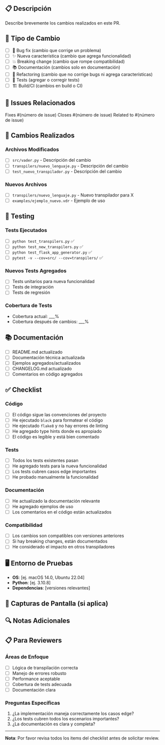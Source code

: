 ## 📋 Descripción

Describe brevemente los cambios realizados en este PR.

## 🎯 Tipo de Cambio

- [ ] 🐛 Bug fix (cambio que corrige un problema)
- [ ] ✨ Nueva característica (cambio que agrega funcionalidad)
- [ ] 💥 Breaking change (cambio que rompe compatibilidad)
- [ ] 📚 Documentación (cambios solo en documentación)
- [ ] 🔧 Refactoring (cambio que no corrige bugs ni agrega características)
- [ ] 🧪 Tests (agregar o corregir tests)
- [ ] 🏗️ Build/CI (cambios en build o CI)

## 🔗 Issues Relacionados

Fixes #(número de issue)
Closes #(número de issue)
Related to #(número de issue)

## 📝 Cambios Realizados

### Archivos Modificados
- [ ] `src/vader.py` - Descripción del cambio
- [ ] `transpilers/nuevo_lenguaje.py` - Descripción del cambio
- [ ] `test_nuevo_transpilador.py` - Descripción del cambio

### Nuevos Archivos
- [ ] `transpilers/nuevo_lenguaje.py` - Nuevo transpilador para X
- [ ] `examples/ejemplo_nuevo.vdr` - Ejemplo de uso

## 🧪 Testing

### Tests Ejecutados
- [ ] `python test_transpilers.py` ✅
- [ ] `python test_new_transpilers.py` ✅
- [ ] `python test_flask_app_generator.py` ✅
- [ ] `pytest -v --cov=src/ --cov=transpilers/` ✅

### Nuevos Tests Agregados
- [ ] Tests unitarios para nueva funcionalidad
- [ ] Tests de integración
- [ ] Tests de regresión

### Cobertura de Tests
- Cobertura actual: ___%
- Cobertura después de cambios: ___%

## 📚 Documentación

- [ ] README.md actualizado
- [ ] Documentación técnica actualizada
- [ ] Ejemplos agregados/actualizados
- [ ] CHANGELOG.md actualizado
- [ ] Comentarios en código agregados

## ✅ Checklist

### Código
- [ ] El código sigue las convenciones del proyecto
- [ ] He ejecutado `black` para formatear el código
- [ ] He ejecutado `flake8` y no hay errores de linting
- [ ] He agregado type hints donde es apropiado
- [ ] El código es legible y está bien comentado

### Tests
- [ ] Todos los tests existentes pasan
- [ ] He agregado tests para la nueva funcionalidad
- [ ] Los tests cubren casos edge importantes
- [ ] He probado manualmente la funcionalidad

### Documentación
- [ ] He actualizado la documentación relevante
- [ ] He agregado ejemplos de uso
- [ ] Los comentarios en el código están actualizados

### Compatibilidad
- [ ] Los cambios son compatibles con versiones anteriores
- [ ] Si hay breaking changes, están documentados
- [ ] He considerado el impacto en otros transpiladores

## 🖥️ Entorno de Pruebas

- **OS**: [ej. macOS 14.0, Ubuntu 22.04]
- **Python**: [ej. 3.10.8]
- **Dependencias**: [versiones relevantes]

## 📸 Capturas de Pantalla (si aplica)

<!-- Agregar capturas de pantalla para cambios en UI o salida visual -->

## 🔍 Notas Adicionales

<!-- Cualquier información adicional que los reviewers deberían saber -->

## 📋 Para Reviewers

### Áreas de Enfoque
- [ ] Lógica de transpilación correcta
- [ ] Manejo de errores robusto
- [ ] Performance aceptable
- [ ] Cobertura de tests adecuada
- [ ] Documentación clara

### Preguntas Específicas
1. ¿La implementación maneja correctamente los casos edge?
2. ¿Los tests cubren todos los escenarios importantes?
3. ¿La documentación es clara y completa?

---

**Nota**: Por favor revisa todos los items del checklist antes de solicitar review.
